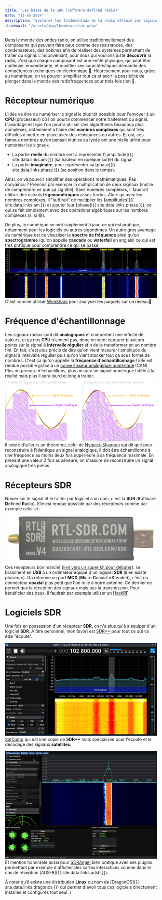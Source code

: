 ```yaml
---
title: "Les bases de la SDR (Software-defined radio)"
date: "11-05-2024"
description: "Explorez les fondamentaux de la radio définie par logiciel (SDR), son fonctionnement, et ses avantages pour la réception et le traitement des signaux radio."
thumbnail: "/assets/img/thumbnail/sdr.webp"
---
```

Dans le monde des ondes radio, on utilise traditionnellement des composants qui peuvent faire peur comme des résistances, des condensateurs, des bobines afin de réaliser des systèmes permettant de traiter du signal. 
L'inconvéniant, pour nous qui voulions juste **découvrir** la radio, c'est que chaque composant est une entité physique, qui peut être coûteuse, encombrante, et modifier ses caractéristiques demande des compétences techniques en électronique 🔧. 
Heuresement pour nous, grâce au numérique, on va pouvoir simplifier tout ça et avoir la possibilité de plonger dans le monde des radiofréquences pour trois fois rien 🎉.

#  Récepteur numérique 
L'idée va être de numériser le signal le plus tôt possible pour l'envoyer à un **CPU** (processeur) où l'on pourra commencer notre traitement du signal. L'avantage est que l'on pourra utiliser des algorithmes beaucoup plus complexes, notamment à l'aide des **nombres complexes** qui sont très difficiles à mettre en place avec des résistances ou autres. 
Et oui, ces fameux nombres qu'on pensait inutiles au lycée ont une réelle utilité pour numériser les signaux. 
- La partie **réelle** du nombre sert à représenter l'[amplitude]({{ site.data.links.am }}) (sa hauteur en quelque sorte) du signal.
- La partie **imaginaire**, pour représenter sa [phase]({{ site.data.links.phase }}) (sa position dans le temps). 

Ainsi, on va pouvoir simplifier des opérations mathématiques. 
Pas convaincu ? Prenons par exemple la multiplication de deux signaux (inutile de comprendre ce que ça signifie). 
Sans nombres complexes, il faudrait utiliser des calculs **trigonométriques** assez tordus. 
Alors qu'avec les nombres complexes, il "suffirait" de multiplier les [amplitudes]({{ site.data.links.am }}) et ajouter leur [phase]({{ site.data.links.phase }}), ce qui se fait simplement avec des opérations algébriques sur les nombres complexes (si si 😄). 

De plus, le numérique se met simplement à jour, ce qui est pratique, notamment pour les logiciels ou autres algorithmes. 
Un autre gros avantage du numérique est de visualiser le **spectre de fréquence** ainsi qu'un **spectrogramme** (qu'on appelle **cascade** ou **waterfall** en anglais) ce qui est très pratique pour comprendre ce qui se passe. 
![frequency spectrum and waterfall](../../../assets/img/pages/radio/basics/sdr/sdr3.png)
C'est comme utiliser [WireShark](https://www.wireshark.org/) pour analyser les paquets sur un réseau🦈. 

#  Fréquence d'échantillonnage
Les signaux radios sont dit **analogiques** et comportent une infinité de valeurs, et ça nos **CPU** n'aiment pas, donc on vient capturer plusieurs points sur le signal à **intervalle régulier** afin de le transformer en un nombre fini. En fait, c'est plus précis de dire qu'on vient mesurer l'amplitude du signal à intervalle régulier puis qu'on vient stocker tout ça sous forme de nombres. C'est ça qu'on appelle la **fréquence d'échantillonnage** ! 
Elle est rendue possible grâce à un [convertisseur analogique-numérique](https://fr.wikipedia.org/wiki/Convertisseur_analogique-num%C3%A9rique) (CAN). 
Plus on prendra d'échantillons, plus on aura un signal numérique fidèle à la réalité mais plus il sera lourd et long à traiter.
![Schema fréquence d'échantillonnage](../../../assets/img/pages/radio/basics/sdr/sdr1.svg)
Il existe d'ailleurs un théorème, celui de [Nyquist–Shannon](https://fr.wikipedia.org/wiki/Th%C3%A9or%C3%A8me_d%27%C3%A9chantillonnage) qui dit que pour reconstruire à l'identique un signal analogique,  il doit être échantillonné à une fréquence au moins deux fois supérieure à sa fréquence maximale. En prenant une valeur 2 fois supérieure, on s'assure de reconstruire un signal analogique très précis. 
#  Récepteurs SDR 
Numériser le signal et le traiter par logiciel a un nom, c'est la **SDR** (**S**oftware **D**efined **R**adio). Elle est rendue possible par des récepteurs comme par exemple celui-ci : 
![RTL SDR-V4](../../../assets/img/pages/radio/basics/sdr/sdr2.png)
Ces récepteurs bon marché ([lien vers un super kit pour débuter](https://fr.aliexpress.com/item/1005005952566458.html?spm=a2g0o.productlist.main.5.73d9dbXPdbXPEG&algo_pvid=525e2d1d-0980-4b25-9e4f-38905fefd577&algo_exp_id=525e2d1d-0980-4b25-9e4f-38905fefd577-2&pdp_npi=4%40dis%21EUR%2148.30%2148.30%21%21%2151.30%2151.30%21%4021059dbe17169245427093658e3802%2112000035000699472%21sea%21FR%214844539949%21&curPageLogUid=JaGxsn71xaP6&utparam-url=scene%3Asearch%7Cquery_from%3A)), se branchent en **USB** à un ordinateur équipé d'un logiciel **SDR** (il en existe plusieurs). On retrouve un port **MCX** (**M**icro **C**oaxial e**X**tended), c'est un connecteur **coaxial** plus petit que l'on relie à notre antenne. Ce dernier ne permet que la réception des signaux mais pas la transmission. Pour bénéficier des deux, il faudrait par exemple utiliser un [HackRF](https://www.passion-radio.fr/emetteur-sdr/hackrf-sdr-75.html). 

# Logiciels SDR 
Une fois en possession d'un récepteur **SDR**, on n'a plus qu'à s'équiper d'un logiciel **SDR**. À titre personnel, mon favori est [SDR++](https://www.sdrpp.org/) pour tout ce qui va être "écoute". 

![SDR++](../../../assets/img/pages/radio/basics/dragonos/dragonos7.png)
[SatDump](https://www.satdump.org/download/) qui est une copie de **SDR++** mais spécialisée pour l'écoute et le décodage des signaux **satellites**.

![SatDump](../../../assets/img/pages/space/satellite/meteor/meteor6.png)
Et mention honorable aussi pour [SDRAngel](https://www.sdrangel.org/) bien pratique avec ses plugins permettant par exemple d'afficher des cartes interactives comme dans le cas de réception [ADS-B]({{ site.data.links.adsb }}).  

À noter qu'il existe une distribution **Linux** du nom de [DragonOS]({{ site.data.links.dragonos }}) qui permet d'avoir tous ces logiciels directement installés et configurés tout seul :)
